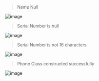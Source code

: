 > Name Null

![image](https://github.com/Srivathsav-max/Java_Assignment_2/assets/73651038/91a25520-d30f-4520-bad0-613c9e602378)

> Serial Number is null

![image](https://github.com/Srivathsav-max/Java_Assignment_2/assets/73651038/832920f4-20a1-43ea-8853-7f078b764c4e)

> Serial Number is not 16 characters

![image](https://github.com/Srivathsav-max/Java_Assignment_2/assets/73651038/668cab8f-af52-4bf2-b631-5bb30199a2e5)

> Phone Class constructed successfully

![image](https://github.com/Srivathsav-max/Java_Assignment_2/assets/73651038/dbf033bb-77a6-481f-b6d4-dcb52f85cc2c)


